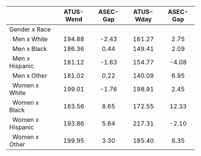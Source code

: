 
|                      |    ATUS-Wend |     ASEC-Gap |    ATUS-Wday |     ASEC-Gap |
| -------------------- | :----------: | :----------: | :----------: | :----------: |
| Gender x Race        |              |              |              |              |
| &nbsp;&nbsp;Men x White |       194.88 |        -2.43 |       161.27 |         2.75 |
| &nbsp;&nbsp;Men x Black |       186.36 |         0.44 |       149.41 |         2.09 |
| &nbsp;&nbsp;Men x Hispanic |       181.12 |        -1.63 |       154.77 |        -4.08 |
| &nbsp;&nbsp;Men x Other |       181.02 |         0.22 |       140.09 |         6.95 |
| &nbsp;&nbsp;Women x White |       199.01 |        -1.76 |       198.91 |         2.45 |
| &nbsp;&nbsp;Women x Black |       183.56 |         8.65 |       172.55 |        12.33 |
| &nbsp;&nbsp;Women x Hispanic |       193.86 |         5.64 |       217.31 |        -2.10 |
| &nbsp;&nbsp;Women x Other |       199.95 |         3.30 |       185.40 |         8.35 |


